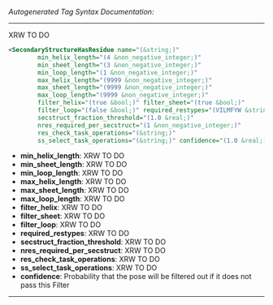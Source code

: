_Autogenerated Tag Syntax Documentation:_

---
XRW TO DO

```xml
<SecondaryStructureHasResidue name="(&string;)"
        min_helix_length="(4 &non_negative_integer;)"
        min_sheet_length="(3 &non_negative_integer;)"
        min_loop_length="(1 &non_negative_integer;)"
        max_helix_length="(9999 &non_negative_integer;)"
        max_sheet_length="(9999 &non_negative_integer;)"
        max_loop_length="(9999 &non_negative_integer;)"
        filter_helix="(true &bool;)" filter_sheet="(true &bool;)"
        filter_loop="(false &bool;)" required_restypes="(VILMFYW &string;)"
        secstruct_fraction_threshold="(1.0 &real;)"
        nres_required_per_secstruct="(1 &non_negative_integer;)"
        res_check_task_operations="(&string;)"
        ss_select_task_operations="(&string;)" confidence="(1.0 &real;)" />
```

-   **min_helix_length**: XRW TO DO
-   **min_sheet_length**: XRW TO DO
-   **min_loop_length**: XRW TO DO
-   **max_helix_length**: XRW TO DO
-   **max_sheet_length**: XRW TO DO
-   **max_loop_length**: XRW TO DO
-   **filter_helix**: XRW TO DO
-   **filter_sheet**: XRW TO DO
-   **filter_loop**: XRW TO DO
-   **required_restypes**: XRW TO DO
-   **secstruct_fraction_threshold**: XRW TO DO
-   **nres_required_per_secstruct**: XRW TO DO
-   **res_check_task_operations**: XRW TO DO
-   **ss_select_task_operations**: XRW TO DO
-   **confidence**: Probability that the pose will be filtered out if it does not pass this Filter

---

